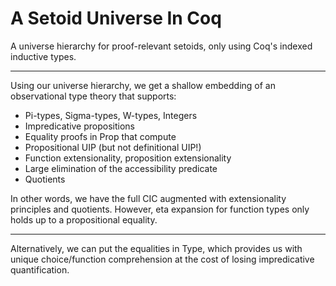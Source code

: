 # A Setoid Universe In Coq

A universe hierarchy for proof-relevant setoids, only using Coq's indexed
inductive types.

-------

Using our universe hierarchy, we get a shallow embedding of an observational
type theory that supports:
- Pi-types, Sigma-types, W-types, Integers
- Impredicative propositions
- Equality proofs in Prop that compute
- Propositional UIP (but not definitional UIP!)
- Function extensionality, proposition extensionality
- Large elimination of the accessibility predicate
- Quotients

In other words, we have the full CIC augmented with extensionality principles
and quotients. However, eta expansion for function types only holds up to a
propositional equality.

-------

Alternatively, we can put the equalities in Type, which provides us with
unique choice/function comprehension at the cost of losing impredicative
quantification.